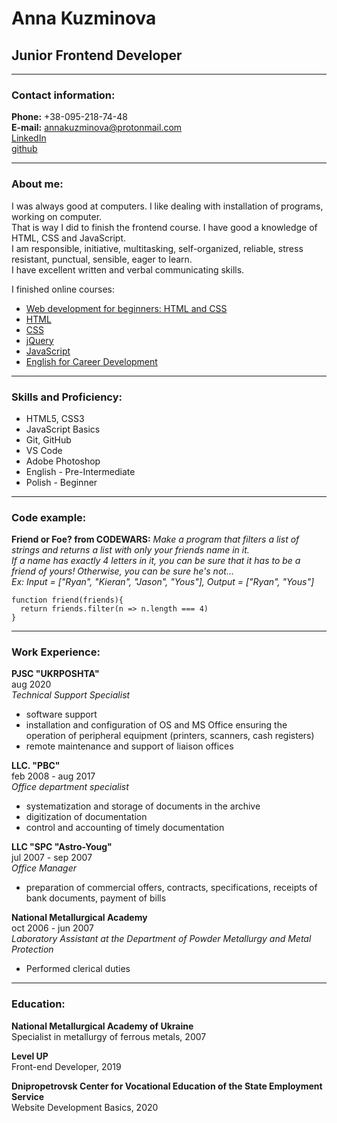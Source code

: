 # Anna Kuzminova

## Junior Frontend Developer

---

### Contact information:

**Phone:** +38-095-218-74-48 <br>
**E-mail:** annakuzminova@protonmail.com<br>
[LinkedIn](https://www.linkedin.com/in/annakuzminova/)<br>
[github](https://github.com/gandzja)<br>

- - -

### About me:

I was always good at computers. I like dealing with installation of programs, working on computer.<br>
That is way I did to finish the frontend course. I have good a knowledge of HTML, CSS and JavaScript.<br>
I am responsible, initiative, multitasking, self-organized, reliable, stress resistant, punctual, sensible, eager to learn.<br>
I have excellent written and verbal communicating skills.<br>

I finished  online courses:

- [Web development for beginners: HTML and CSS](https://stepik.org/cert/211759)
- [HTML](https://www.sololearn.com/Certificate/1014-8101908/jpg)
- [CSS](https://www.sololearn.com/Certificate/1023-8101908/jpg)
- [jQuery](https://www.sololearn.com/Certificate/1082-8101908/jpg)
- [JavaScript](https://www.sololearn.com/certificates/course/en/8101908/1024/landscape/png)
- [English for Career Development](https://courses.prometheus.org.ua:18090/downloads/10d407f7d84540dc81241ef2961cece7/Certificate.pdf)

- - -

### Skills and Proficiency:

- HTML5, CSS3
- JavaScript Basics
- Git, GitHub
- VS Code
- Adobe Photoshop
- English - Pre-Intermediate
- Polish - Beginner

- - -

### Code example:

**Friend or Foe? from CODEWARS:** _Make a program that filters a list of strings and returns a list with only your friends name in it._<br>
_If a name has exactly 4 letters in it, you can be sure that it has to be a friend of yours! Otherwise, you can be sure he's not..._<br>
_Ex: Input = ["Ryan", "Kieran", "Jason", "Yous"], Output = ["Ryan", "Yous"]_

```
function friend(friends){
  return friends.filter(n => n.length === 4)
}
```

- - -

### Work Experience:

**PJSC "UKRPOSHTA"**<br>
aug 2020<br>
*Technical Support Specialist*<br>

- software support
- installation and configuration of OS and MS Office
ensuring the operation of peripheral equipment (printers, scanners, cash registers)
- remote maintenance and support of liaison offices

**LLC. "PBC"**<br>
feb 2008 - aug 2017<br>
*Office department specialist*<br>

- systematization and storage of documents in the archive
- digitization of documentation
- control and accounting of timely documentation

**LLC "SPC "Astro-Youg"**<br>
jul 2007 - sep 2007<br>
*Office Manager*<br>

- preparation of commercial offers, contracts, specifications, receipts of bank documents, payment of bills

**National Metallurgical Academy**<br>
oct 2006 - jun 2007<br>
*Laboratory Assistant at the Department of Powder Metallurgy and Metal Protection*<br>

- Performed clerical duties

- - -

### Education:

**National Metallurgical Academy of Ukraine**<br>
Specialist in metallurgy of ferrous metals, 2007<br>

**Level UP**<br>
Front-end Developer, 2019<br>

**Dnipropetrovsk Center for Vocational Education of the State Employment Service**<br>
Website Development Basics, 2020<br>
